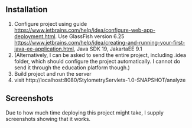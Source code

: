 ## Installation
1. Configure project using guide https://www.jetbrains.com/help/idea/configure-web-app-deployment.html. Use GlassFish version 6.25 https://www.jetbrains.com/help/idea/creating-and-running-your-first-java-ee-application.html, Java SDK 19, JakartaEE 9.1
2. (Alternatively, I can be asked to send the entire project, including .idea folder, which should configure the project automatically. I cannot do send it through the education platform though.)
3. Build project and run the server
4. visit http://localhost:8080/StylometryServlets-1.0-SNAPSHOT/analyze

## Screenshots
Due to how much time deploying this project might take, I supply screenshots showing that it works.
